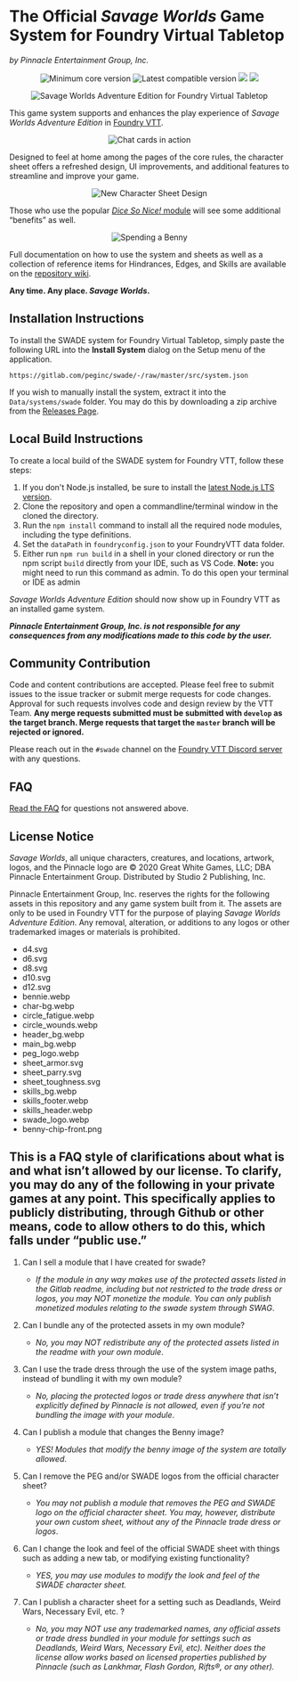 # The Official _Savage Worlds_ Game System for Foundry Virtual Tabletop

_by Pinnacle Entertainment Group, Inc._

<div align="center">

<img title="Minimum core version" src="https://img.shields.io/badge/dynamic/json?url=https://gitlab.com/peginc/swade/-/raw/master/src/system.json&label=core&query=minimumCoreVersion&suffix=%2B&style=flat-square&color=important">
<img title="Latest compatible version" src="https://img.shields.io/badge/dynamic/json?url=https://gitlab.com/peginc/swade/-/raw/master/src/system.json&label=compatible&query=compatibleCoreVersion&style=flat-square&color=important">
<img src="https://img.shields.io/badge/dynamic/json?url=https://gitlab.com/peginc/swade/-/raw/master/src/system.json&label=version&query=version&style=flat-square&color=success">
<img src="https://img.shields.io/badge/code_style-prettier-ff69b4.svg?style=flat-square">

![Savage Worlds Adventure Edition for Foundry Virtual Tabletop](https://gitlab.com/peginc/swade/-/raw/master/images/logos/SWADE_FVTT.png)

</div>

This game system supports and enhances the play experience of _Savage Worlds Adventure Edition_ in [Foundry VTT](https://foundryvtt.com/).

<div align="center">

![Chat cards in action](https://gitlab.com/peginc/swade/-/raw/master/images/chat-cards.gif)

</div>

Designed to feel at home among the pages of the core rules, the character sheet offers a refreshed design, UI improvements, and additional features to streamline and improve your game.

<div align="center">

![New Character Sheet Design](https://gitlab.com/peginc/swade/-/raw/master/images/new-sheet-design.gif)

</div>

Those who use the popular [_Dice So Nice!_ module](https://foundryvtt.com/packages/dice-so-nice/) will see some additional “benefits” as well.

<div align="center">

![Spending a Benny](https://gitlab.com/peginc/swade/-/raw/master/images/benny.gif)

</div>

Full documentation on how to use the system and sheets as well as a collection of reference items for Hindrances, Edges, and Skills are available on the [repository wiki](https://gitlab.com/peginc/swade/-/wikis).

**Any time. Any place. _Savage Worlds_.**

## Installation Instructions

To install the SWADE system for Foundry Virtual Tabletop, simply paste the following URL into the **Install System** dialog on the Setup menu of the application.

```
https://gitlab.com/peginc/swade/-/raw/master/src/system.json
```

If you wish to manually install the system, extract it into the `Data/systems/swade` folder. You may do this by downloading a zip archive from the [Releases Page](https://gitlab.com/peginc/swade/-/releases).

## Local Build Instructions

To create a local build of the SWADE system for Foundry VTT, follow these steps:

1. If you don't Node.js installed, be sure to install the [latest Node.js LTS version](https://nodejs.org/).
1. Clone the repository and open a commandline/terminal window in the cloned the directory.
1. Run the `npm install` command to install all the required node modules, including the type definitions.
1. Set the `dataPath` in `foundryconfig.json` to your FoundryVTT data folder.
1. Either run `npm run build` in a shell in your cloned directory or run the npm script `build` directly from your IDE, such as VS Code. **Note:** you might need to run this command as admin. To do this open your terminal or IDE as admin

_Savage Worlds Adventure Edition_ should now show up in Foundry VTT as an installed game system.

**_Pinnacle Entertainment Group, Inc. is not responsible for any consequences from any modifications made to this code by the user._**

## Community Contribution

Code and content contributions are accepted. Please feel free to submit issues to the issue tracker or submit merge requests for code changes. Approval for such requests involves code and design review by the VTT Team. **Any merge requests submitted must be submitted with `develop` as the target branch. Merge requests that target the `master` branch will be rejected or ignored.**

Please reach out in the `#swade` channel on the [Foundry VTT Discord server](https://discord.gg/foundryvtt) with any questions.

## FAQ

[Read the FAQ](/FAQ.md) for questions not answered above.

## License Notice

_Savage Worlds_, all unique characters, creatures, and locations, artwork, logos, and the Pinnacle logo are © 2020 Great White Games, LLC; DBA Pinnacle Entertainment Group. Distributed by Studio 2 Publishing, Inc.

Pinnacle Entertainment Group, Inc. reserves the rights for the following assets in this repository and any game system built from it. The assets are only to be used in Foundry VTT for the purpose of playing _Savage Worlds Adventure Edition_. Any removal, alteration, or additions to any logos or other trademarked images or materials is prohibited.

- d4.svg
- d6.svg
- d8.svg
- d10.svg
- d12.svg
- bennie.webp
- char-bg.webp
- circle_fatigue.webp
- circle_wounds.webp
- header_bg.webp
- main_bg.webp
- peg_logo.webp
- sheet_armor.svg
- sheet_parry.svg
- sheet_toughness.svg
- skills_bg.webp
- skills_footer.webp
- skills_header.webp
- swade_logo.webp
- benny-chip-front.png

## This is a FAQ style of clarifications about what is and what isn’t allowed by our license. To clarify, you may do any of the following in your private games at any point. This specifically applies to publicly distributing, through Github or other means, code to allow others to do this, which falls under “public use.”

1. Can I sell a module that I have created for swade?

   - _If the module in any way makes use of the protected assets listed in the Gitlab readme, including but not restricted to the trade dress or logos, you may NOT monetize the module. You can only publish monetized modules relating to the swade system through SWAG_.

2. Can I bundle any of the protected assets in my own module?

   - _No, you may NOT redistribute any of the protected assets listed in the readme with your own module_.

3. Can I use the trade dress through the use of the system image paths, instead of bundling it with my own module?

   - _No, placing the protected logos or trade dress anywhere that isn’t explicitly defined by Pinnacle is not allowed, even if you’re not bundling the image with your module_.

4. Can I publish a module that changes the Benny image?

   - _YES! Modules that modify the benny image of the system are totally allowed_.

5. Can I remove the PEG and/or SWADE logos from the official character sheet?

   - _You may not publish a module that removes the PEG and SWADE logo on the official character sheet. You may, however, distribute your own custom sheet, without any of the Pinnacle trade dress or logos_.

6. Can I change the look and feel of the official SWADE sheet with things such as adding a new tab, or modifying existing functionality?

   - _YES, you may use modules to modify the look and feel of the SWADE character sheet._

7. Can I publish a character sheet for a setting such as Deadlands, Weird Wars, Necessary Evil, etc. ?
   - _No, you may NOT use any trademarked names, any official assets or trade dress bundled in your module for settings such as Deadlands, Weird Wars, Necessary Evil, etc). Neither does the license allow works based on licensed properties published by Pinnacle (such as Lankhmar, Flash Gordon, Rifts®, or any other)._
